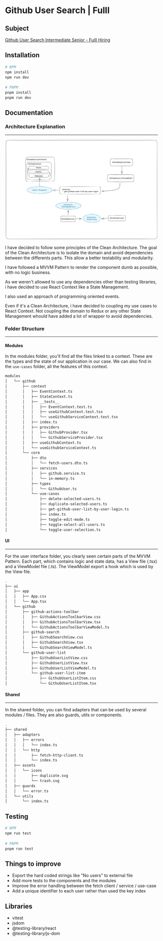 # Github User Search | Fulll

## Subject

[Github User Search Intermediate Senior - Fulll Hiring ](https://github.com/fulll/hiring/blob/master/Frontend/github-user-search-intermediaire-senior.md)

## Installation

```bash
# NPM
npm install
npm run dev

# PNPM
pnpm install
pnpm run dev
```

## Documentation

### Architecture Explanation

---

![Excalidraw Archictecture Explanation](./src/docs/withdraw-architecture.png)

I have decided to follow some principles of the Clean Architecture. The goal of the Clean Architecture is to isolate the domain and avoid dependencies between the differents parts. This allow a better testability and modularity.

I have followed a MVVM Pattern to render the component dumb as possible, with no logic business.

As we weren't allowed to use any dependencies other than testing libraries, i have decided to use React Context like a State Management.

I also used an approach of programming oriented events.

Even if it's a Clean Architecture, i have decided to coupling my use cases to React Context. Not coupling the domain to Redux or any other State Management whould have added a lot of wrapper to avoid dependencies.

### Folder Structure

---

#### Modules

In the modules folder, you'll find all the files linked to a context. These are the types and the state of our application in our case. We can also find in the `use-cases` folder, all the features of this context.

```bash
modules
│   └── github
│       ├── context
│       │   ├── EventContext.ts
│       │   ├── StateContext.ts
│       │   ├── __tests__
│       │   │   ├── EventContext.test.ts
│       │   │   ├── useGithubContext.test.tsx
│       │   │   └── useGithubServiceContext.test.tsx
│       │   ├── index.ts
│       │   ├── providers
│       │   │   ├── GithubProvider.tsx
│       │   │   └── GithubServiceProvider.tsx
│       │   ├── useGithubContext.ts
│       │   └── useGithubServiceContext.ts
│       └── core
│           ├── dto
│           │   └── fetch-users.dto.ts
│           ├── services
│           │   ├── github.service.ts
│           │   └── in-memory.ts
│           ├── types
│           │   └── GithubUser.ts
│           └── use-cases
│               ├── delete-selected-users.ts
│               ├── duplicate-selected-users.ts
│               ├── get-github-user-list-by-user-login.ts
│               ├── index.ts
│               ├── toggle-edit-mode.ts
│               ├── toggle-select-all-users.ts
│               └── toggle-user-selection.ts
```

#### UI

---

For the user interface folder, you clearly seen certain parts of the MVVM Pattern. Each part, which contains logic and state data, has a View file (.tsx) and a ViewModel file (.ts). The ViewModel export a hook which is used by the View file.

```bash
.
├── ui
│   ├── app
│   │   ├── App.css
│   │   └── App.tsx
│   └── github
│       ├── github-actions-toolbar
│       │   ├── GithubActionsToolbarView.css
│       │   ├── GithubActionsToolbarView.tsx
│       │   └── GithubActionsToolbarViewModel.ts
│       ├── github-search
│       │   ├── GithubSearchView.css
│       │   ├── GithubSearchView.tsx
│       │   └── GithubSearchViewModel.ts
│       └── github-user-list
│           ├── GithubUserListView.css
│           ├── GithubUserListView.tsx
│           ├── GithubUserListViewModel.ts
│           └── github-user-list-item
│               ├── GithubUserListItem.css
│               └── GithubUserListItem.tsx

```

#### Shared

---

In the shared folder, you can find adapters that can be used by several modules / files. They are also guards, utils or components.

```bash
.
├── shared
│   ├── adapters
│   │   ├── errors
│   │   │   └── index.ts
│   │   └── http
│   │       ├── fetch-http-client.ts
│   │       └── index.ts
│   ├── assets
│   │   └── icons
│   │       ├── duplicate.svg
│   │       └── trash.svg
│   ├── guards
│   │   └── error.ts
│   └── utils
│       └── index.ts
```

## Testing

```bash
# NPM
npm run test

# PNPM
pnpm run test
```

## Things to improve

- Export the hard coded strings like "No users" to external file
- Add more tests to the components and the modules
- Improve the error handling between the fetch client / service / use-case
- Add a unique identifier to each user rather than used the key index

## Libraries

- vitest
- jsdom
- @testing-library/react
- @testing-library/js-dom
